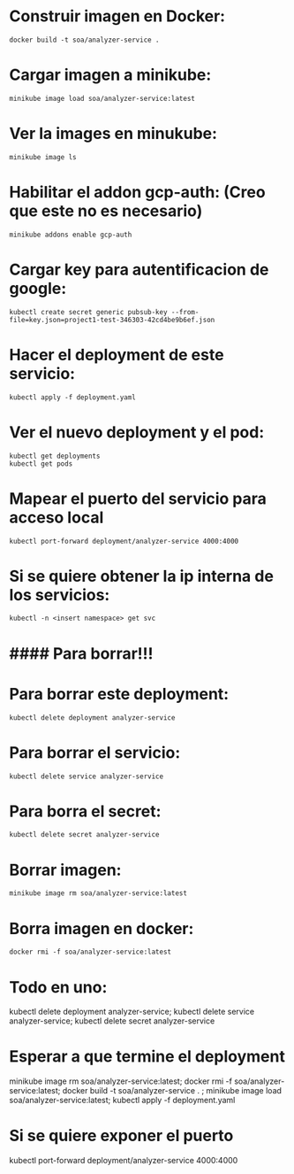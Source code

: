# Construir imagen en Docker:
    docker build -t soa/analyzer-service .

# Cargar imagen a minikube:
    minikube image load soa/analyzer-service:latest

# Ver la images en minukube:
    minikube image ls

# Habilitar el addon gcp-auth: (Creo que este no es necesario)
    minikube addons enable gcp-auth

# Cargar key para autentificacion de google:
    kubectl create secret generic pubsub-key --from-file=key.json=project1-test-346303-42cd4be9b6ef.json
    
# Hacer el deployment de este servicio:
    kubectl apply -f deployment.yaml

# Ver el nuevo deployment y el pod:
    kubectl get deployments
    kubectl get pods

# Mapear el puerto del servicio para acceso local
    kubectl port-forward deployment/analyzer-service 4000:4000

# Si se quiere obtener la ip interna de los servicios:
    kubectl -n <insert namespace> get svc

# #### Para borrar!!! ##########

# Para borrar este deployment:
    kubectl delete deployment analyzer-service
# Para borrar el servicio:
    kubectl delete service analyzer-service
# Para borra el secret:
    kubectl delete secret analyzer-service

# Borrar imagen:
    minikube image rm soa/analyzer-service:latest

# Borra imagen en docker:
    docker rmi -f soa/analyzer-service:latest



# Todo en uno:
kubectl delete deployment analyzer-service; kubectl delete service analyzer-service; kubectl delete secret analyzer-service
# Esperar a que termine el deployment
minikube image rm soa/analyzer-service:latest;  docker rmi -f soa/analyzer-service:latest; docker build -t soa/analyzer-service . ; minikube image load soa/analyzer-service:latest; kubectl apply -f deployment.yaml
# Si se quiere exponer el puerto
kubectl port-forward deployment/analyzer-service 4000:4000